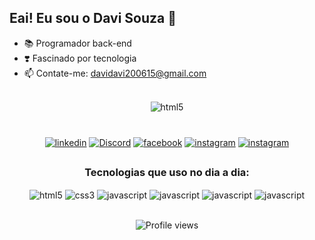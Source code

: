 
## Eai! Eu sou o Davi Souza 👾
<div>
    <ul>
        <li>📚 Programador back-end</li>
        <li>❣️ Fascinado por tecnologia</li>
         <li>📫 Contate-me: <a href="mailto:davidavi200615@gmail.com">davidavi200615@gmail.com</a></li></li>
    </ul>
</div>

<br>

<div align="center">
<img align="center" alt="html5" src="https://github-readme-stats.vercel.app/api?username=Davasz&show_icons=true&theme=tokyonight">
</div>

<br>

<h3></h3>

<div align="center">

[![linkedin](https://img.shields.io/badge/LinkedIn-0077B5?style=for-the-badge&logo=linkedin&logoColor=white)](https://www.linkedin.com/in/davi-ribeiro-souza-745155246/)
[![Discord](https://img.shields.io/badge/Discord-7289DA?style=for-the-badge&logo=discord&logoColor=white)](https://discord.gg/ZRCsJTEcyr)
[![facebook](https://img.shields.io/badge/Facebook-1877F2?style=for-the-badge&logo=facebook&logoColor=white)](https://www.facebook.com/profile.php?id=100051385998355)
[![instagram](https://img.shields.io/badge/Instagram-E4405F?style=for-the-badge&logo=instagram&logoColor=white)](https://www.instagram.com/davas_sz/)
[![instagram](https://img.shields.io/badge/GitHub-100000?style=for-the-badge&logo=github&logoColor=white)](https://github.com/Davasz)

</div>

##


<div style="display: inline_block" align="center">
<h3>Tecnologias que uso no dia a dia:</h3>
    <img align="center" alt="html5" src="https://img.shields.io/badge/HTML5-E34F26?style=for-the-badge&logo=html5&logoColor=white">
    <img align="center" alt="css3" src="https://img.shields.io/badge/CSS3-1572B6?style=for-the-badge&logo=css3&logoColor=white">
    <img align="center" alt="javascript" src="https://img.shields.io/badge/JavaScript-F7DF1E?style=for-the-badge&logo=javascript&logoColor=black">
    <img align="center" alt="javascript" src="https://img.shields.io/badge/mysql-%2300f.svg?style=for-the-badge&logo=mysql&logoColor=white">
    <img align="center" alt="javascript" src="https://img.shields.io/badge/spring-%236DB33F.svg?style=for-the-badge&logo=spring&logoColor=white">
    <img align="center" alt="javascript" src="https://img.shields.io/badge/java-%23ED8B00.svg?style=for-the-badge&logo=openjdk&logoColor=white">
</div>

<br>

<p align="center"> <img src="https://komarev.com/ghpvc/?username=Davasz&color=blue" alt="Profile views" /></p>


